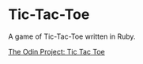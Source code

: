# Tic-Tac-Toe
<p>A game of Tic-Tac-Toe written in Ruby.</p>
<a href='https://www.theodinproject.com/lessons/ruby-tic-tac-toe'>The Odin Project: Tic Tac Toe</a>
